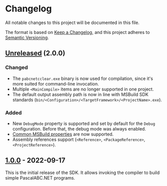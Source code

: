 ﻿Changelog
=========

All notable changes to this project will be documented in this file.

The format is based on [Keep a Changelog](https://keepachangelog.com/en/1.0.0/), and this project adheres to [Semantic Versioning](https://semver.org/spec/v2.0.0.html).

## [Unreleased] (2.0.0)
### Changed
- The `pabcnetcclear.exe` binary is now used for compilation, since it's more suited for command-line invocation.
- Multiple `<MainCompile>` items are no longer supported in one project.
- The default output assembly path is now in line with MSBuild SDK standards (`bin/<Configuration>/<TargetFramework>/<ProjectName>.exe`).

### Added
- New `DebugMode` property is supported and set by default for the `Debug` configuration. Before that, the debug mode was always enabled.
- [Common MSBuild properties](https://learn.microsoft.com/en-us/visualstudio/msbuild/common-msbuild-project-properties?view=vs-2022) are now supported.
- Assembly references support (`<Reference>`, `<PackageReference>`, `<ProjectReference>`).

## [1.0.0] - 2022-09-17
This is the initial release of the SDK. It allows invoking the compiler to build simple PascalABC.NET programs.

[1.0.0]: https://github.com/ForNeVeR/PascalABC.NET.SDK/releases/tag/v1.0.0
[Unreleased]: https://github.com/ForNeVeR/PascalABC.NET.SDK/compare/v1.0.0...HEAD
